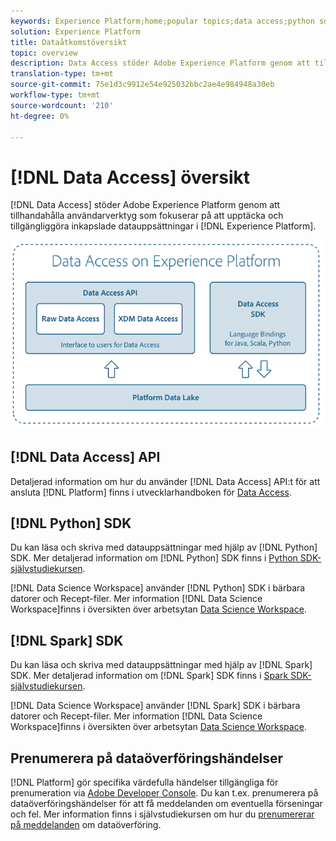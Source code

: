 ```yaml
---
keywords: Experience Platform;home;popular topics;data access;python sdk;spark sdk;data access api
solution: Experience Platform
title: Dataåtkomstöversikt
topic: overview
description: Data Access stöder Adobe Experience Platform genom att tillhandahålla användarverktyg som fokuserar på att upptäcka och tillgängliggöra inkapslade datauppsättningar inom Experience Platform.
translation-type: tm+mt
source-git-commit: 75e1d3c9912e54e925032bbc2ae4e984948a30eb
workflow-type: tm+mt
source-wordcount: '210'
ht-degree: 0%

---
```



# [!DNL Data Access] översikt

[!DNL Data Access] stöder Adobe Experience Platform genom att tillhandahålla användarverktyg som fokuserar på att upptäcka och tillgängliggöra inkapslade datauppsättningar i [!DNL Experience Platform].

![Dataåtkomst i Experience Platform](images/Data_Access_Experience_Platform.png)

## [!DNL Data Access] API

Detaljerad information om hur du använder [!DNL Data Access] API:t för att ansluta [!DNL Platform] finns i utvecklarhandboken för [Data Access](api.md).

## [!DNL Python] SDK

Du kan läsa och skriva med datauppsättningar med hjälp av [!DNL Python] SDK. Mer detaljerad information om [!DNL Python] SDK finns i [Python SDK-självstudiekursen](./tutorials/python-sdk.md).

[!DNL Data Science Workspace] använder [!DNL Python] SDK i bärbara datorer och Recept-filer. Mer information [!DNL Data Science Workspace]finns i översikten över arbetsytan [Data Science Workspace](../data-science-workspace/home.md).

## [!DNL Spark] SDK

Du kan läsa och skriva med datauppsättningar med hjälp av [!DNL Spark] SDK. Mer detaljerad information om [!DNL Spark] SDK finns i [Spark SDK-självstudiekursen](./tutorials/spark-sdk.md).

[!DNL Data Science Workspace] använder [!DNL Spark] SDK i bärbara datorer och Recept-filer. Mer information [!DNL Data Science Workspace]finns i översikten över arbetsytan [Data Science Workspace](../data-science-workspace/home.md).

## Prenumerera på dataöverföringshändelser

[!DNL Platform] gör specifika värdefulla händelser tillgängliga för prenumeration via [Adobe Developer Console](https://www.adobe.com/go/devs_console_ui). Du kan t.ex. prenumerera på dataöverföringshändelser för att få meddelanden om eventuella förseningar och fel. Mer information finns i självstudiekursen om hur du [prenumererar på meddelanden](../ingestion/quality/subscribe-events.md) om dataöverföring.